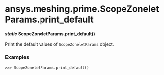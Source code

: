 # ansys.meshing.prime.ScopeZoneletParams.print_default

<a id="ansys.meshing.prime.ScopeZoneletParams.print_default"></a>

#### *static* ScopeZoneletParams.print_default()

Print the default values of `ScopeZoneletParams` object.

### Examples

```pycon
>>> ScopeZoneletParams.print_default()
```

<!-- !! processed by numpydoc !! -->
